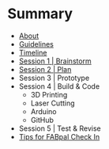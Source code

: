 # Summary

* [About](README.md)
* [Guidelines](guidelines.md)
* [Timeline](timeline.md)
* [Session 1 | Brainstorm](session1.md)
* [Session 2 | Plan](session2.md)
* Session 3 | Prototype
* Session 4 | Build & Code
   * 3D Printing
   * Laser Cutting
   * Arduino
   * GitHub
* Session 5 | Test & Revise
* [Tips for FABpal Check In](checkIn.md)

